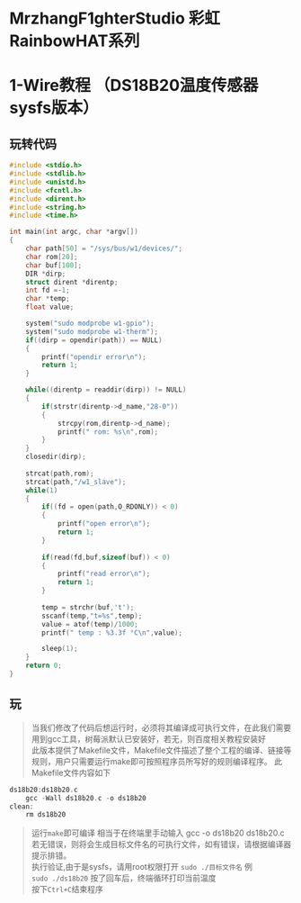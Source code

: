# MrzhangF1ghterStudio 彩虹RainbowHAT系列
# 1-Wire教程 （DS18B20温度传感器 sysfs版本）

## 玩转代码
```C
#include <stdio.h>
#include <stdlib.h>
#include <unistd.h>
#include <fcntl.h>
#include <dirent.h>
#include <string.h>
#include <time.h>

int main(int argc, char *argv[])
{
	char path[50] = "/sys/bus/w1/devices/";
	char rom[20];
	char buf[100];
	DIR *dirp;
	struct dirent *direntp;
	int fd =-1;
	char *temp;
	float value;

	system("sudo modprobe w1-gpio");
	system("sudo modprobe w1-therm");
	if((dirp = opendir(path)) == NULL)
	{
		printf("opendir error\n");
		return 1;
	}

	while((direntp = readdir(dirp)) != NULL)
	{
		if(strstr(direntp->d_name,"28-0"))
		{
			strcpy(rom,direntp->d_name);
			printf(" rom: %s\n",rom);
		}
	}
	closedir(dirp);
	
	strcat(path,rom);
	strcat(path,"/w1_slave");
	while(1)
	{
		if((fd = open(path,O_RDONLY)) < 0)
		{
			printf("open error\n");
			return 1;
		}
	
		if(read(fd,buf,sizeof(buf)) < 0)
		{
			printf("read error\n");
			return 1;
		}	
		
		temp = strchr(buf,'t');
		sscanf(temp,"t=%s",temp);
		value = atof(temp)/1000;
		printf(" temp : %3.3f °C\n",value);

		sleep(1);
	}
	return 0;
}

```
## 玩
> 当我们修改了代码后想运行时，必须将其编译成可执行文件，在此我们需要用到gcc工具，树莓派默认已安装好，若无，则百度相关教程安装好<br>
> 此版本提供了Makefile文件，Makefile文件描述了整个工程的编译、链接等规则，用户只需要运行make即可按照程序员所写好的规则编译程序。
> 此Makefile文件内容如下
```C
ds18b20:ds18b20.c
	gcc -Wall ds18b20.c -o ds18b20
clean:
	rm ds18b20
```
> 运行`make`即可编译
> 相当于在终端里手动输入 gcc -o ds18b20 ds18b20.c 
> 若无错误，则将会生成目标文件名的可执行文件，如有错误，请根据编译器提示排错。<br>
> 执行验证,由于是sysfs，请用root权限打开
> `sudo ./目标文件名`
> 例<br>
> `sudo ./ds18b20`
> 按了回车后，终端循环打印当前温度<br>
> 按下`Ctrl+C`结束程序<br>
